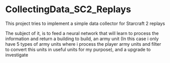 # CollectingData_SC2_Replays

This project tries to implement a simple data collector for Starcraft 2 replays

The subject of it, is to feed a neural network that will learn to process the information and return a building to build,
an army unit (In this case i only have 5 types of army units where i process the player army units and filter to convert this
units in useful units for my purpose), and a upgrade to investigate 
